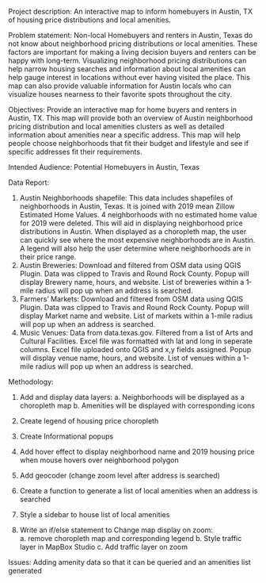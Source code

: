 Project description: 
An interactive map to inform homebuyers in Austin, TX of housing price distributions and local amenities. 

Problem statement: 
Non-local Homebuyers and renters in Austin, Texas do not know about neighborhood pricing distributions or local amenities. These factors are important for making a living decision buyers and renters can be happy with long-term. Visualizing neighborhood pricing distributions can help narrow housing searches and information about local amenities can help gauge interest in locations without ever having visited the place. This map can also provide valuable information for Austin locals who can visualize houses nearness to their favorite spots throughout the city. 

Objectives: 
Provide an interactive map for home buyers and renters in Austin, TX. This map will provide both an overview of Austin neighborhood pricing distribution and local amenities clusters as well as detailed information about amenities near a specific address. This map will help people choose neighborhoods that fit their budget and lifestyle and see if specific addresses fit their requirements. 

Intended Audience: 
Potential Homebuyers in Austin, Texas 

Data Report: 
1.	Austin Neighborhoods shapefile: This data includes shapefiles of neighborhoods in Austin, Texas. It is joined with 2019 mean Zillow Estimated Home Values. 4 neighborhoods with no estimated home value for 2019 were deleted. This will aid in displaying neighborhood price distributions in Austin. When displayed as a choropleth map, the user can quickly see where the most expensive neighborhoods are in Austin. A legend will also help the user determine where neighborhoods are in their price range. 
2.	Austin Breweries: Download and filtered from OSM data using QGIS Plugin. Data was clipped to Travis and Round Rock County. Popup will display Brewery name, hours, and website. List of breweries within a 1-mile radius will pop up when an address is searched.
3. Farmers’ Markets: Download and filtered from OSM data using QGIS Plugin. Data was clipped to Travis and Round Rock County. Popup will display Market name and website. List of markets within a 1-mile radius will pop up when an address is searched.
4.	Music Venues: Data from data.texas.gov. Filtered from a list of Arts and Cultural Facilities. Excel file was formatted with lat and long in seperate columns. Excel file uploaded onto QGIS and x,y fields assigned. Popup will display venue name, hours, and website. List of venues within a 1-mile radius will pop up when an address is searched.

Methodology: 

1. 	Add and display data layers: 
  a. Neighborhoods will be displayed as a choropleth map 
  b. Amenities will be displayed with corresponding icons 

2. 	Create legend of housing price choropleth 

3. Create Informational popups 

4.	Add hover effect to display neighborhood name and 2019 housing price when mouse hovers over neighborhood polygon 

5. Add geocoder (change zoom level after address is searched) 

6. Create a function to generate a list of local amenities when an address is searched

7. Style a sidebar to house list of local amenities 

8. Write an if/else statement to Change map display on zoom:  
a. remove choropleth map and corresponding legend 
b.	Style traffic layer in MapBox Studio
c.	Add traffic layer on zoom 

Issues: Adding amenity data so that it can be queried and an amenities list generated 

